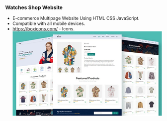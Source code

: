 ### Watches Shop Website

- E-commerce Multipage Website Using HTML CSS JavaScript.
- Compatible with all mobile devices.
- https://boxicons.com/ - Icons.
  ![preview img](/preview.jpg)
